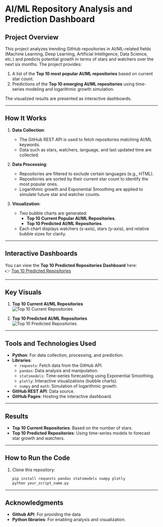 # **AI/ML Repository Analysis and Prediction Dashboard**

## **Project Overview**
This project analyzes trending GitHub repositories in AI/ML-related fields (Machine Learning, Deep Learning, Artificial Intelligence, Data Science, etc.) and predicts potential growth in terms of stars and watchers over the next six months. The project provides:
1. A list of the **Top 10 most popular AI/ML repositories** based on current star count.
2. Predictions of the **Top 10 emerging AI/ML repositories** using time-series modeling and logarithmic growth simulation.

The visualized results are presented as interactive dashboards.

---

## **How It Works**
1. **Data Collection**:
   - The GitHub REST API is used to fetch repositories matching AI/ML keywords.
   - Data such as stars, watchers, language, and last updated time are collected.

2. **Data Processing**:
   - Repositories are filtered to exclude certain languages (e.g., HTML).
   - Repositories are sorted by their current star count to identify the most popular ones.
   - Logarithmic growth and Exponential Smoothing are applied to simulate future star and watcher counts.

3. **Visualization**:
   - Two bubble charts are generated:
     - **Top 10 Current Popular AI/ML Repositories**.
     - **Top 10 Predicted AI/ML Repositories**.
   - Each chart displays watchers (x-axis), stars (y-axis), and relative bubble sizes for clarity.

---

## **Interactive Dashboards**

You can view the **Top 10 Predicted Repositories Dashboard** here:  
👉 [Top 10 Predicted Repositories](https://breannajg.github.io/Breanna-George-Capstone-Project-24.1-Final-Report/127.0.0.1.html)

---

## **Key Visuals**

1. **Top 10 Current AI/ML Repositories**  
![Top 10 Current Repositories](insert_image_here)

2. **Top 10 Predicted AI/ML Repositories**  
![Top 10 Predicted Repositories](insert_image_here)

---

## **Tools and Technologies Used**
- **Python**: For data collection, processing, and prediction.
- **Libraries**:
   - `requests`: Fetch data from the GitHub API.
   - `pandas`: Data analysis and manipulation.
   - `statsmodels`: Time-series forecasting using Exponential Smoothing.
   - `plotly`: Interactive visualizations (bubble charts).
   - `numpy` and `math`: Simulation of logarithmic growth.
- **GitHub REST API**: Data source.
- **GitHub Pages**: Hosting the interactive dashboard.

---

## **Results**
- **Top 10 Current Repositories**: Based on the number of stars.
- **Top 10 Predicted Repositories**: Using time-series models to forecast star growth and watchers.

---

## **How to Run the Code**
1. Clone this repository:
   ```bash
   pip install requests pandas statsmodels numpy plotly
   python your_script_name.py

---

## **Acknowledgments**
- **Github API**: For providing the data
- **Python libraries**: For enabling analysis and visualization.

